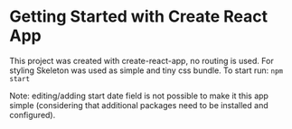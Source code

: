 # Getting Started with Create React App

This project was created with create-react-app, no routing is used.
For styling Skeleton was used as simple and tiny css bundle.
To start run: `npm start`

Note: editing/adding start date field is not possible to make it this app simple (considering that additional packages need to be installed and configured).
